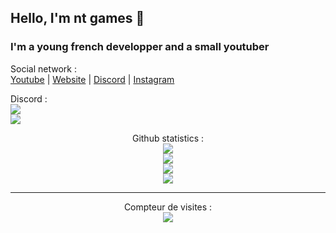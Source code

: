 ## Hello, I'm nt games  👋

### I'm a young french developper and a small youtuber 

<p align="centre">
  Social network :<br>
  <a href="https://www.youtube.com/c/nt-games-ytb">Youtube</a> |
  <a href="http://nt-games-site.000webhostapp.com/">Website</a> |
  <a href="https://discord.com/invite/nk22HmUDJC">Discord</a> |
  <a href="https://www.instagram.com/nicolas__tr/ ">Instagram</a>
</p>

<p align="centre">
  Discord :<br>
  <img src="https://lanyard-profile-readme.vercel.app/api/414544260956946432">
  <br>
  <img src="https://lanyard-profile-readme.vercel.app/api/714791613980737537">
</p>

<p align="center">
  Github statistics :<br>
  <img src="https://github-readme-streak-stats.herokuapp.com/?user=nt-games-ytb&theme=dark&hide_border=true">
  <br>
  <img src="https://github-readme-stats.vercel.app/api?username=nt-games-ytb&include_all_commits=true&show_icons=true&hide_border=true&hide_title=true&count_private=true&theme=dark">
  <br>
  <img src="https://github-readme-stats.vercel.app/api/top-langs/?username=nt-games-ytb&layout=compact&count_private=true&langs_count=12&hide_border=true&theme=dark">
  <br>
  <img src="https://lanyard-profile-readme.vercel.app/api/714791613980737537">
</p>

---  

<p align="center"> 
  Compteur de visites :<br>
  <img src="https://profile-counter.glitch.me/nt-games-ytb/count.svg" />
</p>

